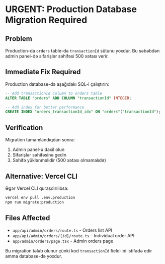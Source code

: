 # URGENT: Production Database Migration Required

## Problem
Production-da `orders` table-də `transactionId` sütunu yoxdur. Bu səbəbdən admin panel-də sifarişlər səhifəsi 500 xətası verir.

## Immediate Fix Required
Production database-də aşağıdakı SQL-i çalıştırın:

```sql
-- Add transactionId column to orders table
ALTER TABLE "orders" ADD COLUMN "transactionId" INTEGER;

-- Add index for better performance
CREATE INDEX "orders_transactionId_idx" ON "orders"("transactionId");
```

## Verification
Migration tamamlandıqdan sonra:
1. Admin panel-ə daxil olun
2. Sifarişlər səhifəsinə gedin
3. Səhifə yüklənməlidir (500 xətası olmamalıdır)

## Alternative: Vercel CLI
Əgər Vercel CLI quraşdırılıbsa:
```bash
vercel env pull .env.production
npm run migrate:production
```

## Files Affected
- `app/api/admin/orders/route.ts` - Orders list API
- `app/api/admin/orders/[id]/route.ts` - Individual order API
- `app/admin/orders/page.tsx` - Admin orders page

Bu migration tələb olunur çünki kod `transactionId` field-ini istifadə edir amma database-də yoxdur.
